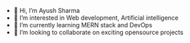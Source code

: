 - 👋 Hi, I’m Ayush Sharma
- 👀 I’m interested in Web development, Artificial intelligence
- 🌱 I’m currently learning MERN stack and DevOps
- 💞️ I’m looking to collaborate on exciting opensource projects



